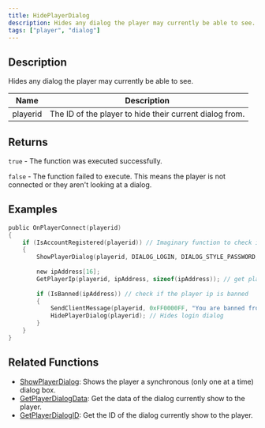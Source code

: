 ```yaml
---
title: HidePlayerDialog
description: Hides any dialog the player may currently be able to see.
tags: ["player", "dialog"]
---
```


<VersionWarn version='omp v1.1.0.2612' />

## Description

Hides any dialog the player may currently be able to see.

| Name     | Description                                                              |
| -------- | ------------------------------------------------------------------------ |
| playerid | The ID of the player to hide their current dialog from.                  |

## Returns

`true` - The function was executed successfully.

`false` - The function failed to execute. This means the player is not connected or they aren't looking at a dialog.

## Examples

```c
public OnPlayerConnect(playerid)
{
    if (IsAccountRegistered(playerid)) // Imaginary function to check if the player name is registered
    {
        ShowPlayerDialog(playerid, DIALOG_LOGIN, DIALOG_STYLE_PASSWORD, "Login", "Insert Your Password", "Login", ""); // shows login dialog to player
        
        new ipAddress[16];
        GetPlayerIp(playerid, ipAddress, sizeof(ipAddress)); // get player's ip address
        
        if (IsBanned(ipAddress)) // check if the player ip is banned
        {
            SendClientMessage(playerid, 0xFF0000FF, "You are banned from this server!"); 
            HidePlayerDialog(playerid); // Hides login dialog
        }
    }
}
```

## Related Functions

- [ShowPlayerDialog](ShowPlayerDialog): Shows the player a synchronous (only one at a time) dialog box.
- [GetPlayerDialogData](GetPlayerDialogData): Get the data of the dialog currently show to the player.
- [GetPlayerDialogID](GetPlayerDialogID): Get the ID of the dialog currently show to the player.
